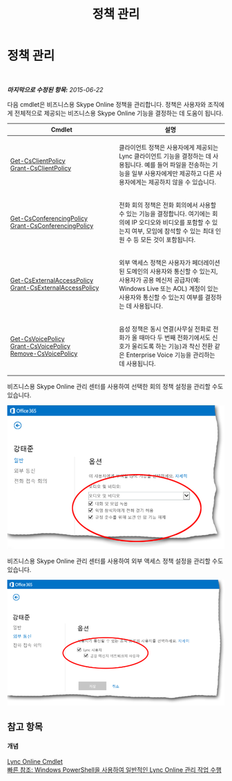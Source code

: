 ﻿---
title: 정책 관리
TOCTitle: 정책 관리
ms:assetid: 91372888-a96e-44db-a0dc-d08facbfce87
ms:mtpsurl: https://technet.microsoft.com/ko-kr/library/Dn362826(v=OCS.15)
ms:contentKeyID: 56270268
ms.date: 08/24/2015
mtps_version: v=OCS.15
ms.translationtype: HT
---

# 정책 관리

 

_**마지막으로 수정된 항목:** 2015-06-22_

다음 cmdlet은 비즈니스용 Skype Online 정책을 관리합니다. 정책은 사용자와 조직에게 전체적으로 제공되는 비즈니스용 Skype Online 기능을 결정하는 데 도움이 됩니다.


<table>
<colgroup>
<col style="width: 50%" />
<col style="width: 50%" />
</colgroup>
<thead>
<tr class="header">
<th>Cmdlet</th>
<th>설명</th>
</tr>
</thead>
<tbody>
<tr class="odd">
<td><p><a href="get-csclientpolicy.md">Get-CsClientPolicy</a><br />
<a href="grant-csclientpolicy.md">Grant-CsClientPolicy</a></p></td>
<td><p>클라이언트 정책은 사용자에게 제공되는 Lync 클라이언트 기능을 결정하는 데 사용됩니다. 예를 들어 파일을 전송하는 기능을 일부 사용자에게만 제공하고 다른 사용자에게는 제공하지 않을 수 있습니다.</p></td>
</tr>
<tr class="even">
<td><p><a href="get-csconferencingpolicy.md">Get-CsConferencingPolicy</a><br />
<a href="grant-csconferencingpolicy.md">Grant-CsConferencingPolicy</a></p></td>
<td><p>전화 회의 정책은 전화 회의에서 사용할 수 있는 기능을 결정합니다. 여기에는 회의에 IP 오디오와 비디오를 포함할 수 있는지 여부, 모임에 참석할 수 있는 최대 인원 수 등 모든 것이 포함됩니다.</p></td>
</tr>
<tr class="odd">
<td><p><a href="get-csexternalaccesspolicy.md">Get-CsExternalAccessPolicy</a><br />
<a href="grant-csexternalaccesspolicy.md">Grant-CsExternalAccessPolicy</a></p></td>
<td><p>외부 액세스 정책은 사용자가 페더레이션된 도메인의 사용자와 통신할 수 있는지, 사용자가 공용 메신저 공급자(예: Windows Live 또는 AOL) 계정이 있는 사용자와 통신할 수 있는지 여부를 결정하는 데 사용됩니다.</p></td>
</tr>
<tr class="even">
<td><p><a href="get-csvoicepolicy.md">Get-CsVoicePolicy</a><br />
<a href="grant-csvoicepolicy.md">Grant-CsVoicePolicy</a><br />
<a href="remove-csvoicepolicy.md">Remove-CsVoicePolicy</a></p></td>
<td><p>음성 정책은 동시 연결(사무실 전화로 전화가 올 때마다 두 번째 전화기에서도 신호가 울리도록 하는 기능)과 착신 전환 같은 Enterprise Voice 기능을 관리하는 데 사용됩니다.</p></td>
</tr>
</tbody>
</table>


비즈니스용 Skype Online 관리 센터를 사용하여 선택한 회의 정책 설정을 관리할 수도 있습니다.

![Lync 관리 센터 일반 옵션 속성](images/Dn362833.acf90793-7ee4-4faf-b791-f149dd5df2a5(OCS.15).png "Lync 관리 센터 일반 옵션 속성")

비즈니스용 Skype Online 관리 센터를 사용하여 외부 액세스 정책 설정을 관리할 수도 있습니다.

![관리 센터 외부 통신 옵션](images/Dn362826.e5cfb159-b096-463e-b1ef-2b42eb29168a(OCS.15).png "관리 센터 외부 통신 옵션")

## 참고 항목

#### 개념

[Lync Online Cmdlet](the-skype-for-business-online-cmdlets.md)  
[빠른 참조: Windows PowerShell을 사용하여 일반적인 Lync Online 관리 작업 수행](quick-reference-using-windows-powershell-to-do-common-skype-for-business-online-management-tasks.md)

